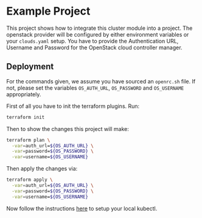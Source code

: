 # Example Project

This project shows how to integrate this cluster module into a project. The openstack provider will
be configured by either environment variables or your `clouds.yaml` setup. You have to provide the Authentication URL, 
Username and Password for the OpenStack cloud controller manager.

## Deployment

For the commands given, we assume you have sourced an `openrc.sh` file.
If not, please set the variables `OS_AUTH_URL`, `OS_PASSWORD` and `OS_USERNAME` appropriately. 

First of all you have to init the terraform plugins. Run:
```bash
terraform init
```

Then to show the changes this project will make:
```bash
terraform plan \
  -var=auth_url=${OS_AUTH_URL} \
  -var=password=${OS_PASSWORD} \
  -var=username=${OS_USERNAME}

```

Then apply the changes via:
```bash
terraform apply \
  -var=auth_url=${OS_AUTH_URL} \
  -var=password=${OS_PASSWORD} \
  -var=username=${OS_USERNAME}
```

Now follow the instructions [here](https://github.com/inovex/kubernetes-on-openstack#authentication) to setup your local
kubectl.